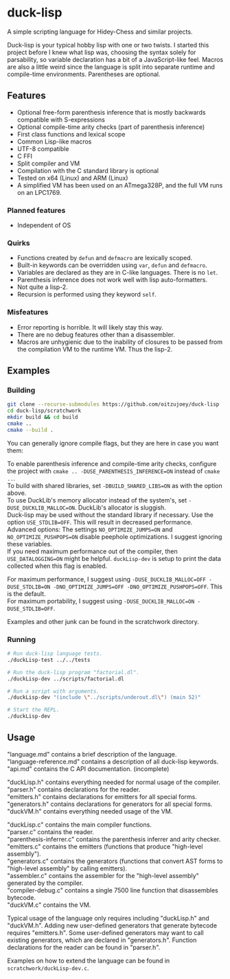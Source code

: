 # duck-lisp

A simple scripting language for Hidey-Chess and similar projects.

Duck-lisp is your typical hobby lisp with one or two twists. I started this project before I knew what lisp was, choosing the syntax solely for parsability, so variable declaration has a bit of a JavaScript-like feel. Macros are also a little weird since the language is split into separate runtime and compile-time environments. Parentheses are optional.

## Features

* Optional free-form parenthesis inference that is mostly backwards compatible with S-expressions
* Optional compile-time arity checks (part of parenthesis inference)
* First class functions and lexical scope
* Common Lisp-like macros
* UTF-8 compatible
* C FFI
* Split compiler and VM
* Compilation with the C standard library is optional
* Tested on x64 (Linux) and ARM (Linux)
* A simplified VM has been used on an ATmega328P, and the full VM runs on an LPC1769.

### Planned features

* Independent of OS

### Quirks

* Functions created by `defun` and `defmacro` are lexically scoped.
* Built-in keywords can be overridden using `var`, `defun` and `defmacro`.
* Variables are declared as they are in C-like languages. There is no `let`.
* Parenthesis inference does not work well with lisp auto-formatters.
* Not quite a lisp-2.
* Recursion is performed using they keyword `self`.

### Misfeatures

* Error reporting is horrible. It will likely stay this way.
* There are no debug features other than a disassembler.
* Macros are unhygienic due to the inability of closures to be passed from the compilation VM to the runtime VM. Thus the lisp-2.

## Examples

### Building

```bash
git clone --recurse-submodules https://github.com/oitzujoey/duck-lisp
cd duck-lisp/scratchwork
mkdir build && cd build
cmake ..
cmake --build .
```

You can generally ignore compile flags, but they are here in case you want them:

To enable parenthesis inference and compile-time arity checks, configure the project with `cmake .. -DUSE_PARENTHESIS_INFERENCE=ON` instead of `cmake ..`.  
To build with shared libraries, set `-DBUILD_SHARED_LIBS=ON` as with the option above.  
To use DuckLib's memory allocator instead of the system's, set `-DUSE_DUCKLIB_MALLOC=ON`. DuckLib's allocator is sluggish.  
Duck-lisp may be used without the standard library if necessary. Use the option `USE_STDLIB=OFF`. This will result in decreased performance.  
Advanced options: The settings `NO_OPTIMIZE_JUMPS=ON` and `NO_OPTIMIZE_PUSHPOPS=ON` disable peephole optimizations. I suggest ignoring these variables.  
If you need maximum performance out of the compiler, then `USE_DATALOGGING=ON` might be helpful. `duckLisp-dev` is setup to print the data collected when this flag is enabled.  

For maximum performance, I suggest using `-DUSE_DUCKLIB_MALLOC=OFF -DUSE_STDLIB=ON -DNO_OPTIMIZE_JUMPS=OFF -DNO_OPTIMIZE_PUSHPOPS=OFF`. This is the default.  
For maximum portability, I suggest using `-DUSE_DUCKLIB_MALLOC=ON -DUSE_STDLIB=OFF`.  

Examples and other junk can be found in the scratchwork directory.

### Running

```bash
# Run duck-lisp language tests.
./duckLisp-test ../../tests
```

```bash
# Run the duck-lisp program "factorial.dl".
./duckLisp-dev ../scripts/factorial.dl
```

```bash
# Run a script with arguments.
./duckLisp-dev "(include \"../scripts/underout.dl\") (main 52)"
```

```bash
# Start the REPL.
./duckLisp-dev
```


## Usage

"language.md" contains a brief description of the language.  
"language-reference.md" contains a description of all duck-lisp keywords.  
"api.md" contains the C API documentation. (incomplete)  

"duckLisp.h" contains everything needed for normal usage of the compiler.  
"parser.h" contains declarations for the reader.  
"emitters.h" contains declarations for emitters for all special forms.  
"generators.h" contains declarations for generators for all special forms.  
"duckVM.h" contains everything needed usage of the VM.  

"duckLisp.c" contains the main compiler functions.  
"parser.c" contains the reader.  
"parenthesis-inferrer.c" contains the parenthesis inferrer and arity checker.  
"emitters.c" contains the emitters (functions that produce "high-level assembly").  
"generators.c" contains the generators (functions that convert AST forms to "high-level assembly" by calling emitters).  
"assembler.c" contains the assembler for the "high-level assembly" generated by the compiler.  
"compiler-debug.c" contains a single 7500 line function that disassembles bytecode.  
"duckVM.c" contains the VM.  

Typical usage of the language only requires including "duckLisp.h" and "duckVM.h". Adding new user-defined generators that generate bytecode requires "emitters.h". Some user-defined generators may want to call existing generators, which are declared in "generators.h". Function declarations for the reader can be found in "parser.h".

Examples on how to extend the language can be found in `scratchwork/duckLisp-dev.c`.
